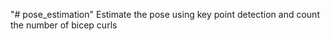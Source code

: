 "# pose_estimation" 
Estimate the pose using key point detection and count the number of bicep curls
